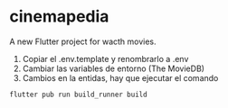 # cinemapedia

A new Flutter project for wacth movies.

1. Copiar el .env.template y renombrarlo a .env
2. Cambiar las variables de entorno (The MovieDB)
3. Cambios en la entidas, hay que ejecutar el comando
```
flutter pub run build_runner build
```